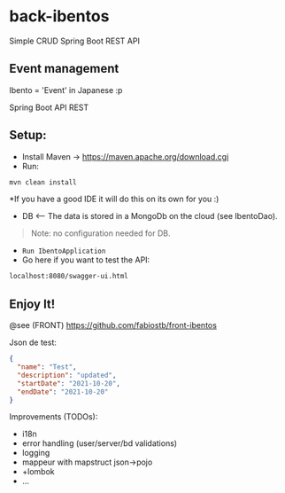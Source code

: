 # back-ibentos
Simple CRUD Spring Boot REST API

## Event management
Ibento = 'Event' in Japanese :p

Spring Boot API REST

## Setup:
- Install Maven -> https://maven.apache.org/download.cgi
- Run:
```sh
mvn clean install
```
*If you have a good IDE it will do this on its own for you :) 
- DB <-- The data is stored in a MongoDb on the cloud (see IbentoDao). 
> Note: no configuration needed for DB.
- ``` Run IbentoApplication ```
- Go here if you want to test the API:
```sh
localhost:8080/swagger-ui.html
```
## Enjoy It!
@see (FRONT) https://github.com/fabiostb/front-ibentos

Json de test:
```json
{
  "name": "Test",
  "description": "updated",
  "startDate": "2021-10-20",
  "endDate": "2021-10-20"
}
```

Improvements (TODOs):
- i18n
- error handling (user/server/bd validations)
- logging
- mappeur with mapstruct json->pojo
- +lombok
- ...
